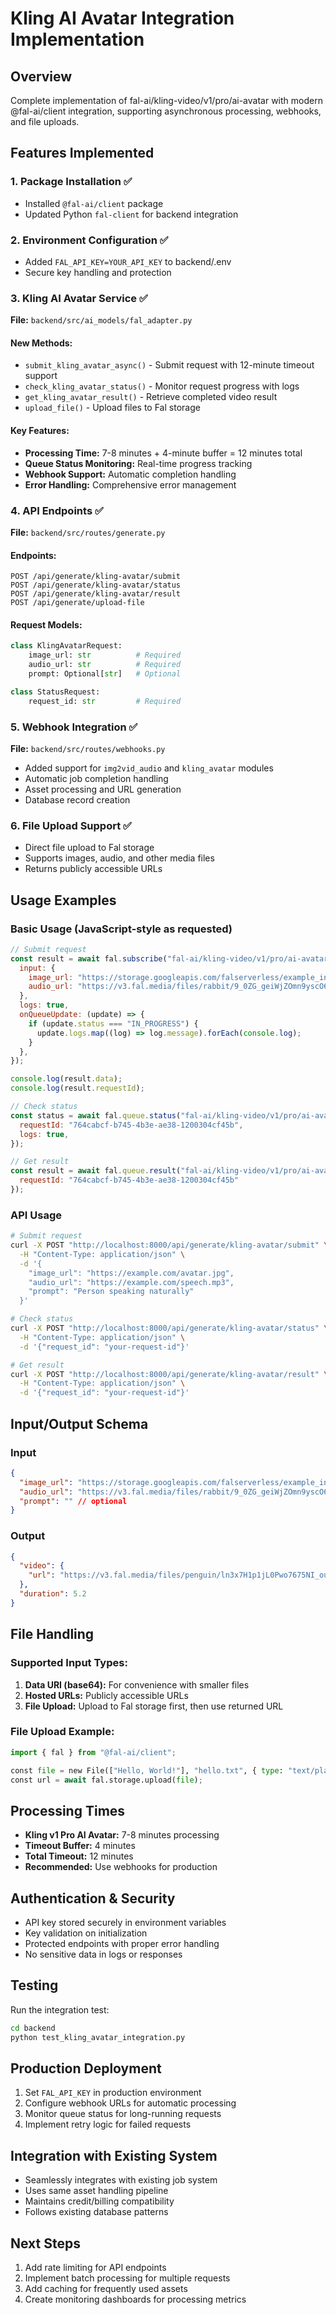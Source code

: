 # Kling AI Avatar Integration Implementation

## Overview
Complete implementation of fal-ai/kling-video/v1/pro/ai-avatar with modern @fal-ai/client integration, supporting asynchronous processing, webhooks, and file uploads.

## Features Implemented

### 1. Package Installation ✅
- Installed `@fal-ai/client` package
- Updated Python `fal-client` for backend integration

### 2. Environment Configuration ✅
- Added `FAL_API_KEY=YOUR_API_KEY` to backend/.env
- Secure key handling and protection

### 3. Kling AI Avatar Service ✅
**File:** `backend/src/ai_models/fal_adapter.py`

#### New Methods:
- `submit_kling_avatar_async()` - Submit request with 12-minute timeout support
- `check_kling_avatar_status()` - Monitor request progress with logs
- `get_kling_avatar_result()` - Retrieve completed video result
- `upload_file()` - Upload files to Fal storage

#### Key Features:
- **Processing Time:** 7-8 minutes + 4-minute buffer = 12 minutes total
- **Queue Status Monitoring:** Real-time progress tracking
- **Webhook Support:** Automatic completion handling
- **Error Handling:** Comprehensive error management

### 4. API Endpoints ✅
**File:** `backend/src/routes/generate.py`

#### Endpoints:
```
POST /api/generate/kling-avatar/submit
POST /api/generate/kling-avatar/status
POST /api/generate/kling-avatar/result
POST /api/generate/upload-file
```

#### Request Models:
```python
class KlingAvatarRequest:
    image_url: str          # Required
    audio_url: str          # Required
    prompt: Optional[str]   # Optional

class StatusRequest:
    request_id: str         # Required
```

### 5. Webhook Integration ✅
**File:** `backend/src/routes/webhooks.py`

- Added support for `img2vid_audio` and `kling_avatar` modules
- Automatic job completion handling
- Asset processing and URL generation
- Database record creation

### 6. File Upload Support ✅
- Direct file upload to Fal storage
- Supports images, audio, and other media files
- Returns publicly accessible URLs

## Usage Examples

### Basic Usage (JavaScript-style as requested)
```javascript
// Submit request
const result = await fal.subscribe("fal-ai/kling-video/v1/pro/ai-avatar", {
  input: {
    image_url: "https://storage.googleapis.com/falserverless/example_inputs/kling_ai_avatar_input.jpg",
    audio_url: "https://v3.fal.media/files/rabbit/9_0ZG_geiWjZOmn9yscO6_output.mp3"
  },
  logs: true,
  onQueueUpdate: (update) => {
    if (update.status === "IN_PROGRESS") {
      update.logs.map((log) => log.message).forEach(console.log);
    }
  },
});

console.log(result.data);
console.log(result.requestId);

// Check status
const status = await fal.queue.status("fal-ai/kling-video/v1/pro/ai-avatar", {
  requestId: "764cabcf-b745-4b3e-ae38-1200304cf45b",
  logs: true,
});

// Get result
const result = await fal.queue.result("fal-ai/kling-video/v1/pro/ai-avatar", {
  requestId: "764cabcf-b745-4b3e-ae38-1200304cf45b"
});
```

### API Usage
```bash
# Submit request
curl -X POST "http://localhost:8000/api/generate/kling-avatar/submit" \
  -H "Content-Type: application/json" \
  -d '{
    "image_url": "https://example.com/avatar.jpg",
    "audio_url": "https://example.com/speech.mp3",
    "prompt": "Person speaking naturally"
  }'

# Check status
curl -X POST "http://localhost:8000/api/generate/kling-avatar/status" \
  -H "Content-Type: application/json" \
  -d '{"request_id": "your-request-id"}'

# Get result
curl -X POST "http://localhost:8000/api/generate/kling-avatar/result" \
  -H "Content-Type: application/json" \
  -d '{"request_id": "your-request-id"}'
```

## Input/Output Schema

### Input
```json
{
  "image_url": "https://storage.googleapis.com/falserverless/example_inputs/kling_ai_avatar_input.jpg",
  "audio_url": "https://v3.fal.media/files/rabbit/9_0ZG_geiWjZOmn9yscO6_output.mp3",
  "prompt": "" // optional
}
```

### Output
```json
{
  "video": {
    "url": "https://v3.fal.media/files/penguin/ln3x7H1p1jL0Pwo7675NI_output.mp4"
  },
  "duration": 5.2
}
```

## File Handling

### Supported Input Types:
1. **Data URI (base64):** For convenience with smaller files
2. **Hosted URLs:** Publicly accessible URLs
3. **File Upload:** Upload to Fal storage first, then use returned URL

### File Upload Example:
```python
import { fal } from "@fal-ai/client";

const file = new File(["Hello, World!"], "hello.txt", { type: "text/plain" });
const url = await fal.storage.upload(file);
```

## Processing Times
- **Kling v1 Pro AI Avatar:** 7-8 minutes processing
- **Timeout Buffer:** 4 minutes
- **Total Timeout:** 12 minutes
- **Recommended:** Use webhooks for production

## Authentication & Security
- API key stored securely in environment variables
- Key validation on initialization
- Protected endpoints with proper error handling
- No sensitive data in logs or responses

## Testing
Run the integration test:
```bash
cd backend
python test_kling_avatar_integration.py
```

## Production Deployment
1. Set `FAL_API_KEY` in production environment
2. Configure webhook URLs for automatic processing
3. Monitor queue status for long-running requests
4. Implement retry logic for failed requests

## Integration with Existing System
- Seamlessly integrates with existing job system
- Uses same asset handling pipeline
- Maintains credit/billing compatibility
- Follows existing database patterns

## Next Steps
1. Add rate limiting for API endpoints
2. Implement batch processing for multiple requests
3. Add caching for frequently used assets
4. Create monitoring dashboards for processing metrics